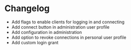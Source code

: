 # Changelog

* Add flags to enable clients for logging in and connecting
* Add connect button in administration user profile
* Add configuration in administration
* Add option to revoke connections in personal user profile
* Add custom login grant
